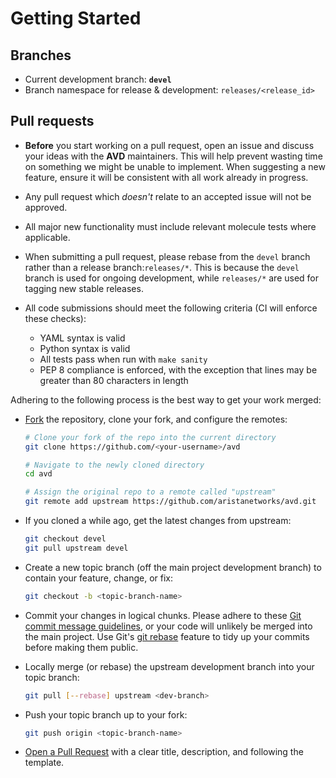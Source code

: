 <!--
  ~ Copyright (c) 2023-2024 Arista Networks, Inc.
  ~ Use of this source code is governed by the Apache License 2.0
  ~ that can be found in the LICENSE file.
  -->

# Getting Started

## Branches

- Current development branch: **`devel`**
- Branch namespace for release & development: `releases/<release_id>`

## Pull requests

- **Before** you start working on a pull request, open an issue and discuss your ideas with the **AVD** maintainers. This will help prevent wasting time on something we might be unable to implement. When suggesting a new feature, ensure it will be consistent with all work already in progress.

- Any pull request which *doesn't* relate to an accepted issue will not be approved.

- All major new functionality must include relevant molecule tests where applicable.

- When submitting a pull request, please rebase from the `devel` branch rather than a release branch:`releases/*`. This is because the `devel` branch is used for ongoing development, while `releases/*` are used for tagging new stable releases.

- All code submissions should meet the following criteria (CI will enforce these checks):

  - YAML syntax is valid
  - Python syntax is valid
  - All tests pass when run with `make sanity`
  - PEP 8 compliance is enforced, with the exception that lines may be greater than 80 characters in length

Adhering to the following process is the best way to get your work merged:

- [Fork](https://docs.github.com/en/get-started/quickstart/fork-a-repo) the repository, clone your fork, and configure the remotes:

  ```bash
  # Clone your fork of the repo into the current directory
  git clone https://github.com/<your-username>/avd

  # Navigate to the newly cloned directory
  cd avd

  # Assign the original repo to a remote called "upstream"
  git remote add upstream https://github.com/aristanetworks/avd.git
  ```

- If you cloned a while ago, get the latest changes from upstream:

  ```bash
  git checkout devel
  git pull upstream devel
  ```

- Create a new topic branch (off the main project development branch) to contain your feature, change, or fix:

  ```bash
  git checkout -b <topic-branch-name>
  ```

- Commit your changes in logical chunks. Please adhere to these [Git commit message guidelines](http://tbaggery.com/2008/04/19/a-note-about-git-commit-messages.html), or your code will unlikely be merged into the main project. Use Git's [git rebase](https://docs.github.com/en/get-started/using-git/about-git-rebase) feature to tidy up your commits before making them public.

- Locally merge (or rebase) the upstream development branch into your topic branch:

  ```bash
  git pull [--rebase] upstream <dev-branch>
  ```

- Push your topic branch up to your fork:

  ```bash
  git push origin <topic-branch-name>
  ```

- [Open a Pull Request](https://github.com/aristanetworks/avd/pulls) with a clear title, description, and following the template.
